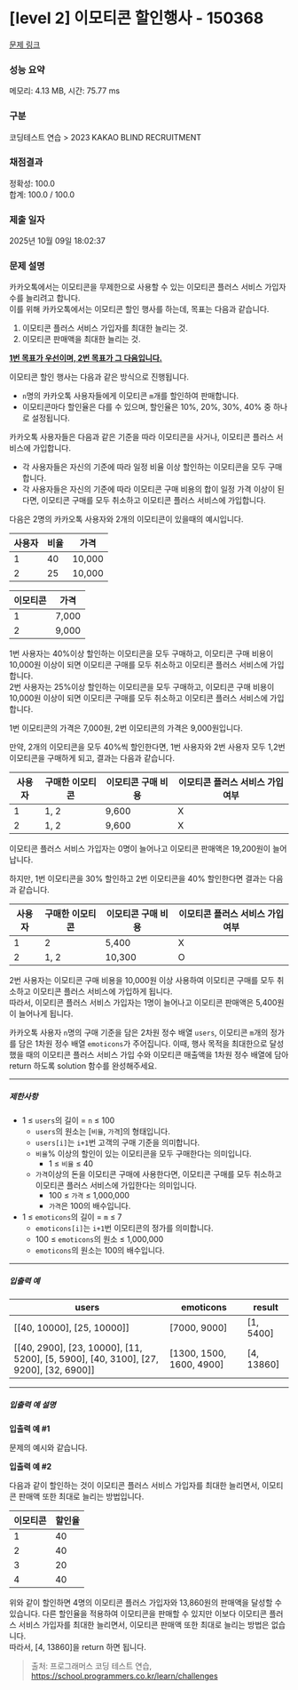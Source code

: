 # [level 2] 이모티콘 할인행사 - 150368 

[문제 링크](https://school.programmers.co.kr/learn/courses/30/lessons/150368) 

### 성능 요약

메모리: 4.13 MB, 시간: 75.77 ms

### 구분

코딩테스트 연습 > 2023 KAKAO BLIND RECRUITMENT

### 채점결과

정확성: 100.0<br/>합계: 100.0 / 100.0

### 제출 일자

2025년 10월 09일 18:02:37

### 문제 설명

<p>카카오톡에서는 이모티콘을 무제한으로 사용할 수 있는 이모티콘 플러스 서비스 가입자 수를 늘리려고 합니다.<br>
이를 위해 카카오톡에서는 이모티콘 할인 행사를 하는데, 목표는 다음과 같습니다.</p>

<ol>
<li>이모티콘 플러스 서비스 가입자를 최대한 늘리는 것.</li>
<li>이모티콘 판매액을 최대한 늘리는 것.</li>
</ol>

<p><strong><u>1번 목표가 우선이며, 2번 목표가 그 다음입니다.</u></strong></p>

<p>이모티콘 할인 행사는 다음과 같은 방식으로 진행됩니다.</p>

<ul>
<li><code>n</code>명의 카카오톡 사용자들에게 이모티콘 <code>m</code>개를 할인하여 판매합니다.</li>
<li>이모티콘마다 할인율은 다를 수 있으며, 할인율은 10%, 20%, 30%, 40% 중 하나로 설정됩니다.</li>
</ul>

<p>카카오톡 사용자들은 다음과 같은 기준을 따라 이모티콘을 사거나, 이모티콘 플러스 서비스에 가입합니다.</p>

<ul>
<li>각 사용자들은 자신의 기준에 따라 일정 비율 이상 할인하는 이모티콘을 모두 구매합니다.</li>
<li>각 사용자들은 자신의 기준에 따라 이모티콘 구매 비용의 합이 일정 가격 이상이 된다면, 이모티콘 구매를 모두 취소하고 이모티콘 플러스 서비스에 가입합니다.</li>
</ul>

<p>다음은 2명의 카카오톡 사용자와 2개의 이모티콘이 있을때의 예시입니다.</p>
<table class="table">
        <thead><tr>
<th>사용자</th>
<th>비율</th>
<th>가격</th>
</tr>
</thead>
        <tbody><tr>
<td>1</td>
<td>40</td>
<td>10,000</td>
</tr>
<tr>
<td>2</td>
<td>25</td>
<td>10,000</td>
</tr>
</tbody>
      </table><table class="table">
        <thead><tr>
<th>이모티콘</th>
<th>가격</th>
</tr>
</thead>
        <tbody><tr>
<td>1</td>
<td>7,000</td>
</tr>
<tr>
<td>2</td>
<td>9,000</td>
</tr>
</tbody>
      </table>
<p>1번 사용자는 40%이상 할인하는 이모티콘을 모두 구매하고, 이모티콘 구매 비용이 10,000원 이상이 되면 이모티콘 구매를 모두 취소하고 이모티콘 플러스 서비스에 가입합니다.<br>
2번 사용자는 25%이상 할인하는 이모티콘을 모두 구매하고, 이모티콘 구매 비용이 10,000원 이상이 되면 이모티콘 구매를 모두 취소하고 이모티콘 플러스 서비스에 가입합니다.</p>

<p>1번 이모티콘의 가격은 7,000원, 2번 이모티콘의 가격은 9,000원입니다.</p>

<p>만약, 2개의 이모티콘을 모두 40%씩 할인한다면, 1번 사용자와 2번 사용자 모두 1,2번 이모티콘을 구매하게 되고, 결과는 다음과 같습니다.</p>
<table class="table">
        <thead><tr>
<th>사용자</th>
<th>구매한 이모티콘</th>
<th>이모티콘 구매 비용</th>
<th>이모티콘 플러스 서비스 가입 여부</th>
</tr>
</thead>
        <tbody><tr>
<td>1</td>
<td>1, 2</td>
<td>9,600</td>
<td>X</td>
</tr>
<tr>
<td>2</td>
<td>1, 2</td>
<td>9,600</td>
<td>X</td>
</tr>
</tbody>
      </table>
<p>이모티콘 플러스 서비스 가입자는 0명이 늘어나고 이모티콘 판매액은 19,200원이 늘어납니다.</p>

<p>하지만, 1번 이모티콘을 30% 할인하고 2번 이모티콘을 40% 할인한다면 결과는 다음과 같습니다.</p>
<table class="table">
        <thead><tr>
<th>사용자</th>
<th>구매한 이모티콘</th>
<th>이모티콘 구매 비용</th>
<th>이모티콘 플러스 서비스 가입 여부</th>
</tr>
</thead>
        <tbody><tr>
<td>1</td>
<td>2</td>
<td>5,400</td>
<td>X</td>
</tr>
<tr>
<td>2</td>
<td>1, 2</td>
<td>10,300</td>
<td>O</td>
</tr>
</tbody>
      </table>
<p>2번 사용자는 이모티콘 구매 비용을 10,000원 이상 사용하여 이모티콘 구매를 모두 취소하고 이모티콘 플러스 서비스에 가입하게 됩니다.<br>
따라서, 이모티콘 플러스 서비스 가입자는 1명이 늘어나고 이모티콘 판매액은 5,400원이 늘어나게 됩니다.</p>

<p>카카오톡 사용자 <code>n</code>명의 구매 기준을 담은 2차원 정수 배열 <code>users</code>, 이모티콘 <code>m</code>개의 정가를 담은 1차원 정수 배열 <code>emoticons</code>가 주어집니다. 이때, 행사 목적을 최대한으로 달성했을 때의 이모티콘 플러스 서비스 가입 수와 이모티콘 매출액을 1차원 정수 배열에 담아 return 하도록 solution 함수를 완성해주세요.</p>

<hr>

<h5>제한사항</h5>

<ul>
<li>1 ≤ <code>users</code>의 길이 = <code>n</code> ≤ 100

<ul>
<li><code>users</code>의 원소는 [<code>비율</code>, <code>가격</code>]의 형태입니다.</li>
<li><code>users[i]</code>는 <code>i+1</code>번 고객의 구매 기준을 의미합니다.</li>
<li><code>비율</code>% 이상의 할인이 있는 이모티콘을 모두 구매한다는 의미입니다.

<ul>
<li>1 ≤ <code>비율</code> ≤ 40</li>
</ul></li>
<li><code>가격</code>이상의 돈을 이모티콘 구매에 사용한다면, 이모티콘 구매를 모두 취소하고 이모티콘 플러스 서비스에 가입한다는 의미입니다.

<ul>
<li>100 ≤ <code>가격</code> ≤ 1,000,000</li>
<li><code>가격</code>은 100의 배수입니다.</li>
</ul></li>
</ul></li>
<li>1 ≤ <code>emoticons</code>의 길이 = <code>m</code> ≤ 7

<ul>
<li><code>emoticons[i]</code>는 <code>i+1</code>번 이모티콘의 정가를 의미합니다.</li>
<li>100 ≤ <code>emoticons</code>의 원소 ≤ 1,000,000</li>
<li><code>emoticons</code>의 원소는 100의 배수입니다.</li>
</ul></li>
</ul>

<hr>

<h5>입출력 예</h5>
<table class="table">
        <thead><tr>
<th>users</th>
<th>emoticons</th>
<th>result</th>
</tr>
</thead>
        <tbody><tr>
<td>[[40, 10000], [25, 10000]]</td>
<td>[7000, 9000]</td>
<td>[1, 5400]</td>
</tr>
<tr>
<td>[[40, 2900], [23, 10000], [11, 5200], [5, 5900], [40, 3100], [27, 9200], [32, 6900]]</td>
<td>[1300, 1500, 1600, 4900]</td>
<td>[4, 13860]</td>
</tr>
</tbody>
      </table>
<hr>

<h5>입출력 예 설명</h5>

<p><strong>입출력 예 #1</strong></p>

<p>문제의 예시와 같습니다.</p>

<p><strong>입출력 예 #2</strong></p>

<p>다음과 같이 할인하는 것이 이모티콘 플러스 서비스 가입자를 최대한 늘리면서, 이모티콘 판매액 또한 최대로 늘리는 방법입니다.</p>
<table class="table">
        <thead><tr>
<th>이모티콘</th>
<th>할인율</th>
</tr>
</thead>
        <tbody><tr>
<td>1</td>
<td>40</td>
</tr>
<tr>
<td>2</td>
<td>40</td>
</tr>
<tr>
<td>3</td>
<td>20</td>
</tr>
<tr>
<td>4</td>
<td>40</td>
</tr>
</tbody>
      </table>
<p>위와 같이 할인하면 4명의 이모티콘 플러스 가입자와 13,860원의 판매액을 달성할 수 있습니다. 다른 할인율을 적용하여 이모티콘을 판매할 수 있지만 이보다 이모티콘 플러스 서비스 가입자를 최대한 늘리면서, 이모티콘 판매액 또한 최대로 늘리는 방법은 없습니다.<br>
따라서, [4, 13860]을 return 하면 됩니다.</p>


> 출처: 프로그래머스 코딩 테스트 연습, https://school.programmers.co.kr/learn/challenges